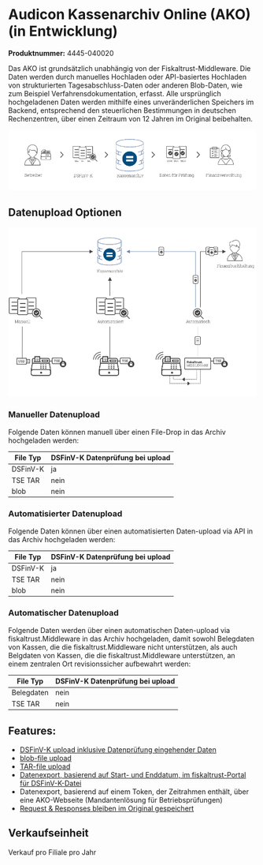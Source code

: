 # Audicon Kassenarchiv Online (AKO) (in Entwicklung)

**Produktnummer:** 4445-040020

Das AKO ist grundsätzlich unabhängig von der Fiskaltrust-Middleware. Die Daten werden durch manuelles Hochladen oder API-basiertes Hochladen von strukturierten Tagesabschluss-Daten oder anderen Blob-Daten, wie zum Beispiel Verfahrensdokumentation, erfasst. Alle ursprünglich hochgeladenen Daten werden mithilfe eines unveränderlichen Speichers im Backend, entsprechend den steuerlichen Bestimmungen in deutschen Rechenzentren, über einen Zeitraum von 12 Jahren im Original beibehalten.

![ako-data-flow](../media/ako-data-flow.png)                               

## Datenupload Optionen

![ako-data-upload-options](../media/ako-data-upload-options.png)

### Manueller Datenupload

Folgende Daten können manuell über einen File-Drop in das Archiv hochgeladen werden: 

| File Typ | DSFinV-K Datenprüfung bei upload |
| -------- | ----------------------- |
| DSFinV-K | ja                      |
| TSE TAR  | nein                    |
| blob     | nein                    |



### Automatisierter Datenupload

Folgende Daten können über einen automatisierten Daten-upload via API in das Archiv hochgeladen werden: 

| File Typ | DSFinV-K Datenprüfung bei upload |
| -------- | -------------------------------- |
| DSFinV-K | ja                               |
| TSE TAR  | nein                             |
| blob     | nein                             |



### Automatischer Datenupload

Folgende Daten werden über einen automatischen Daten-upload via fiskaltrust.Middleware in das Archiv hochgeladen, damit sowohl Belegdaten von Kassen, die die fiskaltrust.Middleware nicht unterstützen, als auch Belgdaten von Kassen, die die fiskaltrust.Middleware unterstützen, an einem zentralen Ort revisionssicher aufbewahrt werden: 

| File Typ | DSFinV-K Datenprüfung bei upload |
| ---------- | ----------------------- |
| Belegdaten | nein                    |
| TSE TAR    | nein                    |



## Features:

- [DSFinV-K upload inklusive Datenprüfung eingehender Daten](../features/DSFinV-K-upload.md)
- [blob-file upload](../features/blob-file-upload.md)
- [TAR-file upload](../features/TAR-file-upload.md)
- [Datenexport, basierend auf Start- und Enddatum, im fiskaltrust-Portal für DSFinV-K-Datei](../features/DSFinV-K-Export.md)
- Datenexport, basierend auf einem Token, der Zeitrahmen enthält, über eine AKO-Webseite (Mandantenlösung für Betriebsprüfungen)
- [Request & Responses bleiben im Original gespeichert](../features/unveraenderbarer-speicher.md)

## Verkaufseinheit

Verkauf pro Filiale pro Jahr